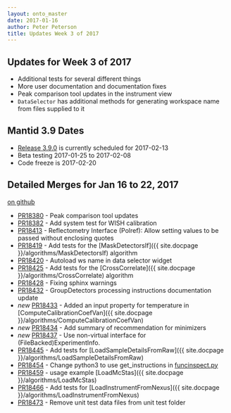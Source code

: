 ```yaml
---
layout: onto_master
date: 2017-01-16
author: Peter Peterson
title: Updates Week 3 of 2017
---
```

Updates for Week 3 of 2017
--------------------------

* Additional tests for several different things
* More user documentation and documentation fixes
* Peak comparison tool updates in the instrument view
* `DataSelector` has additional methods for generating workspace name from files supplied to it

Mantid 3.9 Dates
----------------

* [Release 3.9.0](https://github.com/mantidproject/mantid/milestone/59) is currently scheduled for 2017-02-13
* Beta testing 2017-01-25 to 2017-02-08
* Code freeze is 2017-02-20

Detailed Merges for Jan 16 to 22, 2017
--------------------------------------
[on github](https://github.com/mantidproject/mantid/pulls?q=is%3Apr+merged%3A2017-01-17..2017-01-22)

* [PR18380](https://github.com/mantidproject/mantid/pull/18380) - Peak comparison tool updates
* [PR18382](https://github.com/mantidproject/mantid/pull/18382) - Add system test for WISH calibration
* [PR18413](https://github.com/mantidproject/mantid/pull/18413) - Reflectometry Interface (Polref): Allow setting values to be passed without enclosing quotes
* [PR18419](https://github.com/mantidproject/mantid/pull/18419) - Add tests for the [MaskDetectorsIf]({{ site.docpage }}/algorithms/MaskDetectorsIf) algorithm
* [PR18420](https://github.com/mantidproject/mantid/pull/18420) - Autoload ws name in data selector widget
* [PR18425](https://github.com/mantidproject/mantid/pull/18425) - Add tests for the [CrossCorrelate]({{ site.docpage }}/algorithms/CrossCorrelate) algorithm
* [PR18428](https://github.com/mantidproject/mantid/pull/18428) - Fixing sphinx warnings
* [PR18432](https://github.com/mantidproject/mantid/pull/18432) - GroupDetectors processing instructions documentation update
* *new* [PR18433](https://github.com/mantidproject/mantid/pull/18433) - Added an input property for temperature in [ComputeCalibrationCoefVan]({{ site.docpage }}/algorithms/ComputeCalibrationCoefVan)
* *new* [PR18434](https://github.com/mantidproject/mantid/pull/18434) - Add summary of recommendation for minimizers
* *new* [PR18437](https://github.com/mantidproject/mantid/pull/18437) - Use non-virtual interface for (FileBacked)ExperimentInfo.
* [PR18445](https://github.com/mantidproject/mantid/pull/18445) - Add tests for [LoadSampleDetailsFromRaw]({{ site.docpage }}/algorithms/LoadSampleDetailsFromRaw)
* [PR18454](https://github.com/mantidproject/mantid/pull/18454) - Change python3 to use get_instructions in [funcinspect.py](https://github.com/mantidproject/mantid/blob/8ba76048eeba74a92e48d42dc0dc18d818330f22/Framework/PythonInterface/mantid/kernel/funcinspect.py#L95)
* [PR18459](https://github.com/mantidproject/mantid/pull/18459) - usage example [LoadMcStas]({{ site.docpage }}/algorithms/LoadMcStas)
* [PR18466](https://github.com/mantidproject/mantid/pull/18466) - Add tests for [LoadInstrumentFromNexus]({{ site.docpage }}/algorithms/LoadInstrumentFromNexus)
* [PR18473](https://github.com/mantidproject/mantid/pull/18473) - Remove unit test data files from unit test folder
